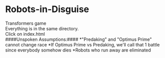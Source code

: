 # Robots-in-Disguise
Transformers game<br>
Everything is in the same directory.<br>
Click on index.html<br>
####Unspoken Assumptions:####
*"Predaking" and "Optimus Prime" cannot change race
*If Optimus Prime vs Predaking, we'll call that 1 battle since everybody somehow dies
*Robots who run away are eliminated
